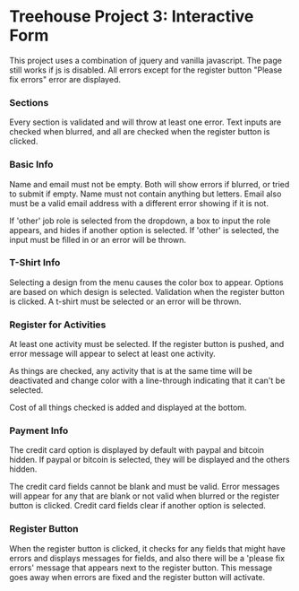 # Treehouse Project 3: Interactive Form

This project uses a combination of jquery and vanilla javascript. The page still works if js is disabled. All errors except for the register button "Please fix errors" error are displayed.

### Sections

Every section is validated and will throw at least one error. Text inputs are checked when blurred, and all are checked when the register button is clicked.

### Basic Info

Name and email must not be empty. Both will show errors if blurred, or tried to submit if empty. Name must not contain anything but letters. Email also must be a valid email address with a different error showing if it is not.

If 'other' job role is selected from the dropdown, a box to input the role appears, and hides if another option is selected. If 'other' is selected, the input must be filled in or an error will be thrown.

### T-Shirt Info

Selecting a design from the menu causes the color box to appear. Options are based on which design is selected. Validation when the register button is clicked. A t-shirt must be selected or an error will be thrown.

### Register for Activities

At least one activity must be selected. If the register button is pushed, and error message will appear to select at least one activity.

As things are checked, any activity that is at the same time will be deactivated and change color with a line-through indicating that it can't be selected.

Cost of all things checked is added and displayed at the bottom.

### Payment Info

The credit card option is displayed by default with paypal and bitcoin hidden. If paypal or bitcoin is selected, they will be displayed and the others hidden.

The credit card fields cannot be blank and must be valid. Error messages will appear for any that are blank or not valid when blurred or the register button is clicked. Credit card fields clear if another option is selected.

### Register Button

When the register button is clicked, it checks for any fields that might have errors and displays messages for fields, and also there will be a 'please fix errors' message that appears next to the register button. This message goes away when errors are fixed and the register button will activate.




